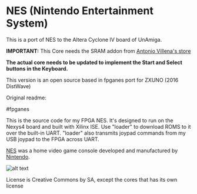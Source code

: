 # NES (Nintendo Entertainment System)

This is a port of NES to the Altera Cyclone IV board of UnAmiga.

**IMPORTANT:** This Core needs the SRAM addon from [Antonio Villena's store](https://www.antoniovillena.es/store/)

**The actual core needs to be updated to implement the Start and Select buttons in the Keyboard.**

This version is an open source based in fpganes port for ZXUNO (2016 DistWave)

Original readme:

#fpganes

This is the source code for my FPGA NES.
It's designed to run on the Nexys4 board and built with Xilinx ISE.
Use "loader" to download ROMS to it over the built-in UART.
"loader" also transmits joypad commands from my USB joypad
to the FPGA across UART. 

[NES](https://en.wikipedia.org/wiki/Nintendo_Entertainment_System) was a home video game console developed and manufactured by [Nintendo](https://en.wikipedia.org/wiki/Nintendo).

![alt text](https://upload.wikimedia.org/wikipedia/commons/8/82/NES-Console-Set.jpg)


License is Creative Commons by SA, except the cores that has its own license 
